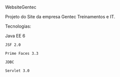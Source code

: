 WebsiteGentec

Projeto do Site da empresa Gentec Treinamentos e IT.

Tecnologias:

Java EE 6

    JSF 2.0
    
    Prime Faces 3.3
    
    JDBC

    Servlet 3.0

